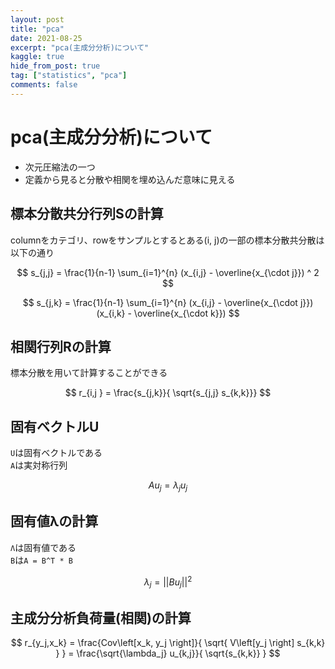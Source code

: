 ```yaml
---
layout: post
title: "pca"
date: 2021-08-25
excerpt: "pca(主成分分析)について"
kaggle: true
hide_from_post: true
tag: ["statistics", "pca"]
comments: false
---
```


# pca(主成分分析)について
 - 次元圧縮法の一つ
 - 定義から見ると分散や相関を埋め込んだ意味に見える

## 標本分散共分行列Sの計算
columnをカテゴリ、rowをサンプルとするとある(i, j)の一部の標本分散共分散は以下の通り  

$$
s_{j,j} = \frac{1}{n-1} \sum_{i=1}^{n} (x_{i,j} - \overline{x_{\cdot j}}) ^ 2
$$

$$
s_{j,k} = \frac{1}{n-1} \sum_{i=1}^{n} (x_{i,j} - \overline{x_{\cdot j}}) (x_{i,k} - \overline{x_{\cdot k}})
$$

## 相関行列Rの計算
標本分散を用いて計算することができる  

$$
r_{i,j } = \frac{s_{j,k}}{ \sqrt{s_{j,j} s_{k,k}}}
$$

## 固有ベクトルU
`U`は固有ベクトルである  
`A`は実対称行列  

$$
A u_j = \lambda_j u_j
$$

## 固有値λの計算
`Λ`は固有値である  
`B`は`A = B^T * B`  

$$
\lambda _j = {|| B u_j||}^2
$$

## 主成分分析負荷量(相関)の計算

$$
r_{y_j,x_k} = \frac{Cov\left[x_k, y_j \right]}{ \sqrt{ V\left[y_j  \right] s_{k,k} } } = \frac{\sqrt{\lambda_j} u_{k,j}}{ \sqrt{s_{k,k}} }
$$
